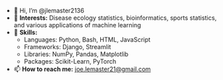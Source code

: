 - 👋 Hi, I’m @jlemaster2136
- 👀 **Interests:** Disease ecology statistics, bioinformatics, sports statistics, and various applications of machine learning
- 🌱 **Skills:**
  - Languages: Python, Bash, HTML, JavaScript
  - Frameworks: Django, Streamlit
  - Libraries: NumPy, Pandas, Matplotlib
  - Packages: Scikit-Learn, PyTorch
- 📫 **How to reach me:** joe.lemaster21@gmail.com 


<!---
jlemaster2136/jlemaster2136 is a ✨ special ✨ repository because its `README.md` (this file) appears on your GitHub profile.
You can click the Preview link to take a look at your changes.
--->
